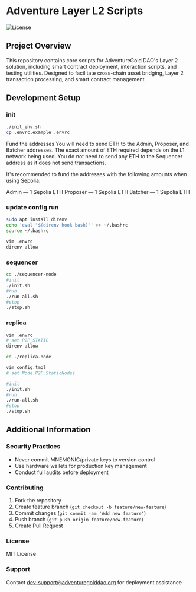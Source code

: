 # Adventure Layer L2 Scripts

![License](https://img.shields.io/badge/License-MIT-blue.svg)

## Project Overview

This repository contains core scripts for AdventureGold DAO's Layer 2 solution, including smart contract deployment,
interaction scripts, and testing utilities. Designed to facilitate cross-chain asset bridging, Layer 2 transaction
processing, and smart contract management.

## Development Setup

### init
```bash
./init_env.sh 
cp .envrc.example .envrc
```
Fund the addresses
You will need to send ETH to the Admin, Proposer, and Batcher addresses. The exact amount of ETH required depends on the L1 network being used. You do not need to send any ETH to the Sequencer address as it does not send transactions.

It's recommended to fund the addresses with the following amounts when using Sepolia:

Admin — 1 Sepolia ETH
Proposer — 1 Sepolia ETH
Batcher — 1 Sepolia ETH

### update config run
```bash
sudo apt install direnv
echo 'eval "$(direnv hook bash)"' >> ~/.bashrc
source ~/.bashrc

vim .envrc
direnv allow
```

### sequencer
```bash
cd ./sequencer-node
#init
./init.sh
#run
./run-all.sh
#stop
./stop.sh
```

### replica
```bash
vim .envrc 
# set P2P_STATIC
direnv allow

cd ./replica-node

vim config.tmol 
# set Node.P2P.StaticNodes

#init
./init.sh
#run
./run-all.sh
#stop
./stop.sh
```

## Additional Information

### Security Practices

- Never commit MNEMONIC/private keys to version control
- Use hardware wallets for production key management
- Conduct full audits before deployment

### Contributing

1. Fork the repository
2. Create feature branch (`git checkout -b feature/new-feature`)
3. Commit changes (`git commit -am 'Add new feature'`)
4. Push branch (`git push origin feature/new-feature`)
5. Create Pull Request

### License

MIT License

### Support

Contact dev-support@adventuregolddao.org for deployment assistance

```
